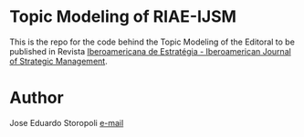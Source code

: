# Topic Modeling of RIAE-IJSM

This is the repo for the code behind the Topic Modeling of the Editoral to be published in Revista [Iberoamericana de Estratégia - Iberoamerican Journal of Strategic Management](http://www.revistaiberoamericana.org/).

# Author
Jose Eduardo Storopoli
[e-mail](mailto:thestoropoli@gmail.com)
